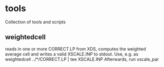 # tools
Collection of tools and scripts

## weightedcell 
reads in one or more CORRECT.LP from XDS, computes the weighted average cell
and writes a valid XSCALE.INP to stdout. Use, e.g. as
	weightedcell ../*/CORRECT.LP | tee XSCALE.INP
Afterwards, run xscale_par
